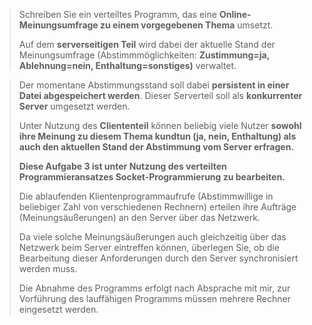 > Schreiben Sie ein verteiltes Programm, das eine **Online-Meinungsumfrage zu einem vorgegebenen Thema** umsetzt.
> 
> Auf dem **serverseitigen Teil** wird dabei der aktuelle Stand der Meinungsumfrage (Abstimmmöglichkeiten: **Zustimmung=ja, Ablehnung=nein, Enthaltung=sonstiges)** verwaltet.

>Der momentane Abstimmungsstand soll dabei **persistent in einer Datei abgespeichert werden**. Dieser Serverteil soll als **konkurrenter Server** umgesetzt werden.
> 
> Unter Nutzung des **Cliententeil** können beliebig viele Nutzer **sowohl ihre Meinung zu diesem Thema kundtun (ja, nein, Enthaltung) als auch den aktuellen Stand der Abstimmung vom Server erfragen.**
> 
> **Diese Aufgabe 3 ist unter Nutzung des verteilten Programmieransatzes Socket-Programmierung zu bearbeiten.**
> 
> Die ablaufenden Klientenprogrammaufrufe (Abstimmwillige in beliebiger Zahl von verschiedenen Rechnern) erteilen ihre Aufträge (Meinungsäußerungen) an den Server über das Netzwerk.
> 
> Da viele solche Meinungsäußerungen auch gleichzeitig über das Netzwerk beim Server eintreffen können, überlegen Sie, ob die Bearbeitung dieser Anforderungen durch den Server synchronisiert werden muss.
> 
> Die Abnahme des Programms erfolgt nach Absprache mit mir, zur Vorführung des lauffähigen Programms müssen mehrere Rechner eingesetzt werden. 